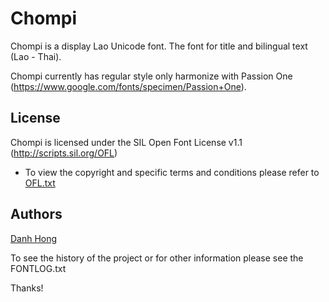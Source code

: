 ﻿Chompi
======================


Chompi is a display Lao Unicode font. The font for title and bilingual text (Lao - Thai).

Chompi currently has regular style only harmonize with Passion One (<https://www.google.com/fonts/specimen/Passion+One>).

## License


Chompi is licensed under the SIL Open Font License v1.1 (<http://scripts.sil.org/OFL>)


- To view the copyright and specific terms and conditions please refer to [OFL.txt](https://github.com/khmertype/Chompi/blob/master/OFL.txt)




## Authors

[Danh Hong](http://www.khmertype.org)

To see the history of the project or for other information please see the FONTLOG.txt 



Thanks!
